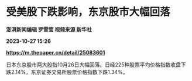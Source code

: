 # 受美股下跌影响，东京股市大幅回落
**澎湃新闻编辑 罗雪莹 视频来源 新华社**

**2023-10-27 15:26**

**https://m.thepaper.cn/detail/25083601**

日本东京股市两大股指10月26日大幅回落。日经225种股票平均价格指数收盘下跌2.14%，东京证券交易所股票价格指数下跌1.34%。